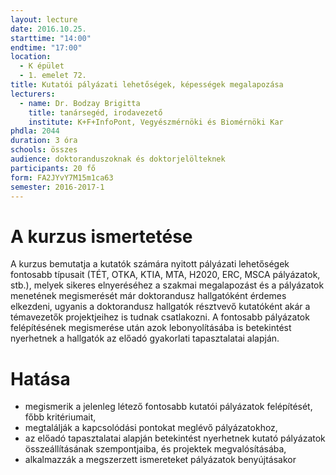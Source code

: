 ```yaml
---
layout: lecture
date: 2016.10.25.
starttime: "14:00"
endtime: "17:00"
location:
  - K épület
  - 1. emelet 72.
title: Kutatói pályázati lehetőségek, képességek megalapozása
lecturers:
  - name: Dr. Bodzay Brigitta
    title: tanársegéd, irodavezető
    institute: K+F+InfoPont, Vegyészmérnöki és Biomérnöki Kar
phdla: 2044
duration: 3 óra
schools: összes
audience: doktoranduszoknak és doktorjelölteknek
participants: 20 fő
form: FA2JYvY7M15m1ca63
semester: 2016-2017-1
---
```


# A kurzus ismertetése

A kurzus bemutatja a kutatók számára nyitott pályázati lehetőségek fontosabb típusait (TÉT, OTKA, KTIA, MTA, H2020, ERC, MSCA pályázatok, stb.), melyek sikeres elnyeréséhez a szakmai megalapozást és a pályázatok menetének megismerését már doktorandusz hallgatóként érdemes elkezdeni, ugyanis a doktorandusz hallgatók résztvevő kutatóként akár a témavezetők projektjeihez is tudnak csatlakozni. A fontosabb pályázatok felépítésének megismerése után azok lebonyolításába is betekintést nyerhetnek a hallgatók az előadó gyakorlati tapasztalatai alapján.

# Hatása

* megismerik a jelenleg létező fontosabb kutatói pályázatok felépítését, főbb kritériumait,
* megtalálják a kapcsolódási pontokat meglévő pályázatokhoz,
* az előadó tapasztalatai alapján betekintést nyerhetnek kutató pályázatok összeállításának szempontjaiba, és projektek megvalósításába,
* alkalmazzák a megszerzett ismereteket pályázatok benyújtásakor
